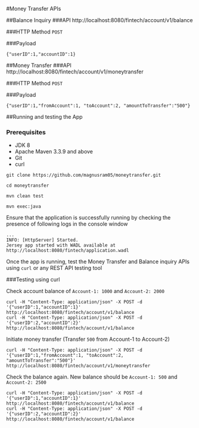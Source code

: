 #Money Transfer APIs

##Balance Inquiry 
###API 
http://localhost:8080/fintech/account/v1/balance

###HTTP Method
``POST``

###Payload
```
{"userID":1,"accountID":1}
```

##Money Transfer
###API
http://localhost:8080/fintech/account/v1/moneytransfer

###HTTP Method
``POST``

###Payload
```
{"userID":1,"fromAccount":1, "toAccount":2, "amountToTransfer":"500"}
```

##Running and testing the App
### Prerequisites
* JDK 8
* Apache Maven 3.3.9 and above
* Git 
* curl

```
git clone https://github.com/magnusram05/moneytransfer.git

cd moneytransfer

mvn clean test

mvn exec:java
```
Ensure that the application is successfully running by checking the presence of following logs in the console window
```
...
INFO: [HttpServer] Started.
Jersey app started with WADL available at http://localhost:8080/fintech/application.wadl
```

Once the app is running, test the Money Transfer and Balance inquiry APIs using ``curl`` or any REST API testing tool

###Testing using curl

Check account balance of ``Account-1: 1000`` and ``Account-2: 2000``
```
curl -H "Content-Type: application/json" -X POST -d '{"userID":1,"accountID":1}' http://localhost:8080/fintech/account/v1/balance
curl -H "Content-Type: application/json" -X POST -d '{"userID":2,"accountID":2}' http://localhost:8080/fintech/account/v1/balance
```
Initiate money transfer (Transfer ``500`` from Account-1 to Account-2)
```
curl -H "Content-Type: application/json" -X POST -d '{"userID":1,"fromAccount":1, "toAccount":2, "amountToTransfer":"500"}' http://localhost:8080/fintech/account/v1/moneytransfer
```
Check the balance again.  New balance should be ``Account-1: 500`` and ``Account-2: 2500``
```
curl -H "Content-Type: application/json" -X POST -d '{"userID":1,"accountID":1}' http://localhost:8080/fintech/account/v1/balance
curl -H "Content-Type: application/json" -X POST -d '{"userID":2,"accountID":2}' http://localhost:8080/fintech/account/v1/balance
```